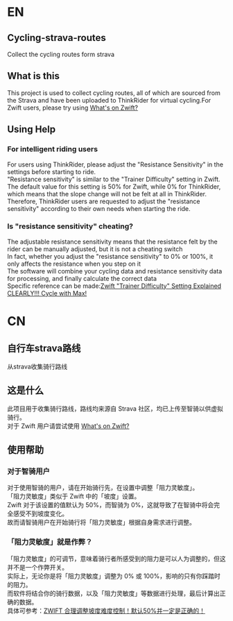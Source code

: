 # EN
## Cycling-strava-routes
Collect the cycling routes form strava

## What is this
This project is used to collect cycling routes, all of which are sourced from the Strava and have been uploaded to ThinkRider for virtual cycling.For Zwift users, please try using [What's on Zwift?](https://whatsonzwift.com/)

## Using Help
### For intelligent riding users
For users using ThinkRider, please adjust the "Resistance Sensitivity" in the settings before starting to ride.<br />
"Resistance sensitivity" is similar to the "Trainer Difficulty" setting in Zwift.<br />
The default value for this setting is 50% for Zwift, while 0% for ThinkRider, which means that the slope change will not be felt at all in ThinkRider.<br />
Therefore, ThinkRider users are requested to adjust the "resistance sensitivity" according to their own needs when starting the ride.

### Is "resistance sensitivity" cheating?
The adjustable resistance sensitivity means that the resistance felt by the rider can be manually adjusted, but it is not a cheating switch<br />
In fact, whether you adjust the "resistance sensitivity" to 0% or 100%, it only affects the resistance when you step on it<br />
The software will combine your cycling data and resistance sensitivity data for processing, and finally calculate the correct data<br />
Specific reference can be made:[Zwift "Trainer Difficulty" Setting Explained CLEARLY!!! Cycle with Max!](https://youtu.be/dRTMxPgWuzU?si=-Hq1RI22trTQ4KZA)

# CN
## 自行车strava路线
从strava收集骑行路线

## 这是什么
此项目用于收集骑行路线，路线均来源自 Strava 社区，均已上传至智骑以供虚拟骑行。<br />
对于 Zwift 用户请尝试使用 [What's on Zwift?](https://whatsonzwift.com/)

## 使用帮助
### 对于智骑用户
对于使用智骑的用户，请在开始骑行先，在设置中调整「阻力灵敏度」。<br />
「阻力灵敏度」类似于 Zwift 中的「坡度」设置。<br />
Zwift 对于该设置的值默认为 50%，而智骑为 0%，这就导致了在智骑中将会完全感受不到坡度变化。<br />
故而请智骑用户在开始骑行将「阻力灵敏度」根据自身需求进行调整。

### 「阻力灵敏度」就是作弊？
「阻力灵敏度」的可调节，意味着骑行者所感受到的阻力是可以人为调整的，但这并不是一个作弊开关。<br />
实际上，无论你是将「阻力灵敏度」调整为 0% 或 100%，影响的只有你踩踏时的阻力。<br />
而软件将结合你的骑行数据，以及「阻力灵敏度」等数据进行处理，最后计算出正确的数据。<br />
具体可参考：[ZWIFT 合理调整坡度难度控制！默认50%并一定是正确的！](https://www.bilibili.com/video/BV1AM411o7W9/?vd_source=1c30a51b082c1cb45f3da2740a477c26)
